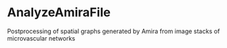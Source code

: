 # AnalyzeAmiraFile
Postprocessing of spatial graphs generated by Amira from image stacks of microvascular networks
